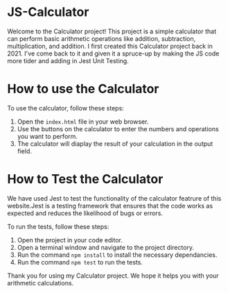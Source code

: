 # JS-Calculator

Welcome to the Calculator project! 
This project is a simple calculator that can perform basic arithmetic operations like addition, subtraction, multiplication, and addition. 
I first created this Calculator project back in 2021. I've come back to it and given it a spruce-up by making the JS code more tider and adding in Jest Unit Testing. 

# How to use the Calculator

To use the calculator, follow these steps:

1. Open the `index.html` file in your web browser. 
2. Use the buttons on the calculator to enter the numbers and operations you want to perform. 
3. The calculator will diaplay the result of your calculation in the output field. 

# How to Test the Calculator

We have used Jest to test the functionality of the calculator featrure of this website.Jest is a testing framework that ensures that the code works as expected and reduces the likelihood of bugs or errors. 

To run the tests, follow these steps: 

1. Open the project in your code editor. 
2. Open a terminal window and navigate to the project directory. 
3. Run the command `npm install` to install the necessary dependancies. 
4. Run the command `npm test` to run the tests. 

Thank you for using my Calculator project. We hope it helps you with your arithmetic calculations. 


